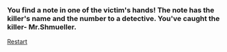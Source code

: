 ### You find a note in one of the victim's hands! The note has the killer's name and the number to a detective. You've caught the killer- Mr.Shmueller.

[Restart](../../../README.md)
